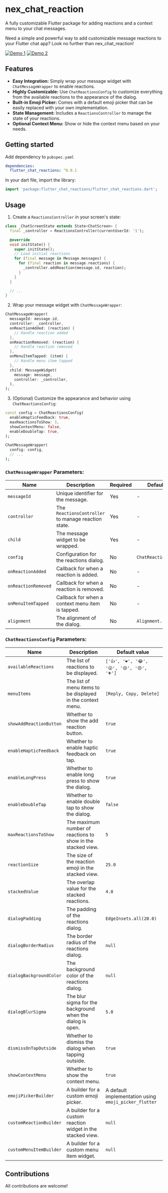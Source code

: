 # nex_chat_reaction

A fully customizable Flutter package for adding reactions and a context menu to your chat messages.

Need a simple and powerful way to add customizable message reactions to your Flutter chat app? Look no further than nex_chat_reaction!



[![Demo 1](demo_light.gif)](demo_light.gif)
[![Demo 2](demo_dark.gif)](demo_dark.gif)

## Features

- **Easy Integration:** Simply wrap your message widget with `ChatMessageWrapper` to enable reactions.
- **Highly Customizable:** Use `ChatReactionsConfig` to customize everything from the available reactions to the appearance of the dialog.
- **Built-in Emoji Picker:** Comes with a default emoji picker that can be easily replaced with your own implementation.
- **State Management:** Includes a `ReactionsController` to manage the state of your reactions.
- **Optional Context Menu:** Show or hide the context menu based on your needs.

## Getting started

Add dependency to `pubspec.yaml`

```yaml
dependencies:
  flutter_chat_reactions: ^0.0.1
```

In your dart file, import the library:

```dart
import 'package:flutter_chat_reactions/flutter_chat_reactions.dart';
```

## Usage

1.  Create a `ReactionsController` in your screen's state:

```dart
class _ChatScreenState extends State<ChatScreen> {
  final _controller = ReactionsController(currentUserId: '1');

  @override
  void initState() {
    super.initState();
    // Load initial reactions
    for (final message in Message.messages) {
      for (final reaction in message.reactions) {
        _controller.addReaction(message.id, reaction);
      }
    }
  }

  // ...
}
```

2.  Wrap your message widget with `ChatMessageWrapper`:

```dart
ChatMessageWrapper(
  messageId: message.id,
  controller: _controller,
  onReactionAdded: (reaction) {
    // Handle reaction added
  },
  onReactionRemoved: (reaction) {
    // Handle reaction removed
  },
  onMenuItemTapped: (item) {
    // Handle menu item tapped
  },
  child: MessageWidget(
    message: message,
    controller: _controller,
  ),
);
```

3.  (Optional) Customize the appearance and behavior using `ChatReactionsConfig`:

```dart
const config = ChatReactionsConfig(
  enableHapticFeedback: true,
  maxReactionsToShow: 3,
  showContextMenu: false,
  enableDoubleTap: true,
);

ChatMessageWrapper(
  config: config,
  // ...
);
```

### `ChatMessageWrapper` Parameters:

| Name                  | Description                                               | Required | Default value |
| --------------------- | --------------------------------------------------------- | -------- | ------------- |
| `messageId`           | Unique identifier for the message.                        | Yes      | -             |
| `controller`          | The `ReactionsController` to manage reaction state.       | Yes      | -             |
| `child`               | The message widget to be wrapped.                         | Yes      | -             |
| `config`              | Configuration for the reactions dialog.                   | No       | `ChatReactionsConfig()` |
| `onReactionAdded`     | Callback for when a reaction is added.                    | No       | -             |
| `onReactionRemoved`   | Callback for when a reaction is removed.                  | No       | -             |
| `onMenuItemTapped`    | Callback for when a context menu item is tapped.          | No       | -             |
| `alignment`           | The alignment of the dialog.                              | No       | `Alignment.centerRight` |

### `ChatReactionsConfig` Parameters:

| Name                      | Description                                                              | Default value |
| ------------------------- | ------------------------------------------------------------------------ | ------------- |
| `availableReactions`      | The list of reactions to be displayed.                                   | `['👍', '❤️', '😂', '😮', '😢', '😠', '➕']` |
| `menuItems`               | The list of menu items to be displayed in the context menu.              | `[Reply, Copy, Delete]` |
| `showAddReactionButton`   | Whether to show the add reaction button.                                 | `true` |
| `enableHapticFeedback`    | Whether to enable haptic feedback on tap.                                | `true` |
| `enableLongPress`         | Whether to enable long press to show the dialog.                         | `true` |
| `enableDoubleTap`         | Whether to enable double tap to show the dialog.                         | `false` |
| `maxReactionsToShow`      | The maximum number of reactions to show in the stacked view.             | `5` |
| `reactionSize`            | The size of the reaction emoji in the stacked view.                      | `25.0` |
| `stackedValue`            | The overlap value for the stacked reactions.                             | `4.0` |
| `dialogPadding`           | The padding of the reactions dialog.                                     | `EdgeInsets.all(20.0)` |
| `dialogBorderRadius`      | The border radius of the reactions dialog.                               | `null` |
| `dialogBackgroundColor`   | The background color of the reactions dialog.                            | `null` |
| `dialogBlurSigma`         | The blur sigma for the background when the dialog is open.               | `5.0` |
| `dismissOnTapOutside`     | Whether to dismiss the dialog when tapping outside.                      | `true` |
| `showContextMenu`         | Whether to show the context menu.                                        | `true` |
| `emojiPickerBuilder`      | A builder for a custom emoji picker.                                     | A default implementation using `emoji_picker_flutter` |
| `customReactionBuilder`   | A builder for a custom reaction widget in the stacked view.              | `null` |
| `customMenuItemBuilder`   | A builder for a custom menu item widget.                                 | `null` |

## Contributions

All contributions are welcome!

